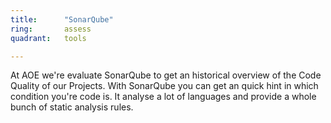 ```yaml
---
title:      "SonarQube"
ring:       assess
quadrant:   tools

---
```


At AOE we're evaluate SonarQube to get an historical overview of the Code Quality of our Projects. With SonarQube you can get an quick hint in which condition you're code is. It analyse a lot of languages and provide a whole bunch of static analysis rules.